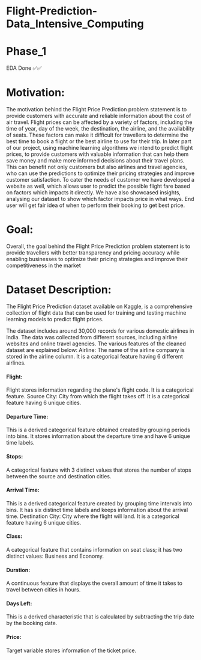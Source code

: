 # Flight-Prediction-Data_Intensive_Computing 
# Phase_1
EDA Done ✅✅


# Motivation: 
The motivation behind the Flight Price Prediction problem statement is to provide 
customers with accurate and reliable information about the cost of air travel. Flight prices 
can be affected by a variety of factors, including the time of year, day of the week, the 
destination, the airline, and the availability of seats. These factors can make it difficult for 
travellers to determine the best time to book a flight or the best airline to use for their trip. 
In later part of our project, using machine learning algorithms we intend to predict flight 
prices, to provide customers with valuable information that can help them save money and 
make more informed decisions about their travel plans. This can benefit not only customers 
but also airlines and travel agencies, who can use the predictions to optimize their pricing 
strategies and improve customer satisfaction. To cater the needs of customer we have 
developed a website as well, which allows user to predict the possible flight fare based on
factors which impacts it directly. We have also showcased insights, analysing our dataset to 
show which factor impacts price in what ways. End user will get fair idea of when to perform 
their booking to get best price.


# Goal: 
Overall, the goal behind the Flight Price Prediction problem statement is to provide 
travellers with better transparency and pricing accuracy while enabling businesses to 
optimize their pricing strategies and improve their competitiveness in the market


# Dataset Description: 

The Flight Price Prediction dataset available on Kaggle, is a comprehensive collection of 
flight data that can be used for training and testing machine learning models to predict 
flight prices.

The dataset includes around 30,000 records for various domestic airlines in India. The data 
was collected from different sources, including airline websites and online travel agencies. 
The various features of the cleaned dataset are explained below: 
Airline: The name of the airline company is stored in the airline column. It is a categorical 
feature having 6 different airlines.

#### Flight: 
Flight stores information regarding the plane's flight code. It is a categorical feature.
Source City: City from which the flight takes off. It is a categorical feature having 6 unique 
cities.

#### Departure Time: 
This is a derived categorical feature obtained created by grouping periods into bins. It stores information about the departure time and have 6 unique time 
labels.

#### Stops: 
A categorical feature with 3 distinct values that stores the number of stops between 
the source and destination cities.

#### Arrival Time: 
This is a derived categorical feature created by grouping time intervals into 
bins. It has six distinct time labels and keeps information about the arrival time.
Destination City: City where the flight will land. It is a categorical feature having 6 unique 
cities.

#### Class: 
A categorical feature that contains information on seat class; it has two distinct 
values: Business and Economy.

#### Duration: 
A continuous feature that displays the overall amount of time it takes to travel 
between cities in hours.

#### Days Left: 
This is a derived characteristic that is calculated by subtracting the trip date by 
the booking date.

#### Price: 
Target variable stores information of the ticket price.
